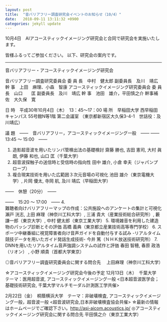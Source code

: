 ```yaml
---
layout: post
title:  "音バリアフリー調査研究会イベントのお知らせ（10/4）"
date:   2018-09-11 13:11:32 +0900
categories: jekyll update
---
```


10月4日　AIアコースティックイメージング研究会と合同で研究会を実施いたします。

皆様ふるってご参加ください。
以下、研究会の案内です。

------------------------------------
音バリアフリー・アコースティックイメージング研究会

音バリアフリー調査研究委員会
委 員 長　中村　健太郎
副委員長　及川　靖広
幹    事　上田　麻理、小森　智康
アコースティックイメージング研究委員会
委 員 長　山口　　匡
副委員長　及川　靖広
幹    事　池田　雄介，平田慎之介
幹事補佐　大久保　寛

日    時　平成30年10月4日（木）　13：45～17：00
場    所　早稲田大学 西早稲田キャンパス 55号館N等1階 第二会議室
（東京都新宿区大久保3-4-1　世話役：及川靖広）

議    題　――　音バリアフリー，アコースティックイメージング一般　――
――　13:45 ～ 15:00　――
1.    造影超音波を用いたリンパ管検出法の基礎検討
齋藤 勝也, 吉田 憲司, 大村 眞朗, 伊藤 和也, 山口 匡（千葉大学）
2.    超音波探触子の送信時と受信時の指向性
田中 雄介, 小倉 幸夫（ジャパンプローブ）
3.    複合現実技術を用いた広範囲３次元音場の可視化
池田 雄介（東京電機大学）, 片岡 優太, 寺岡 航, 及川 靖広（早稲田大学）

――　休憩（20分）　――

――　15:20 ～ 17:00　――
4.    
難聴者向けバリアフリーマップの作成：公共施設へのアンケートの集計と可視化
瀨戸 洸志, 上田 麻理（神奈川工科大学）, 三浦 貴大（産業技術総合研究所）,
藪 謙一郎（東京大学）, 中村 健太郎（東京工業大学）
5.    環境雑音を利用した建造物のパッシブ診断とその評価
高橋 義典（東京都立産業技術高等専門学校）
6.    スポーツ中継番組に視覚障害者向け音声ガイドを自動付与する試み 
-リアルタイム競技データを用いたガイド発話生成技術-
今井 篤（ＮＨＫ放送技術研究所）
7.    DNNを用いたリアルタイム音声強調システムの試作と評価
春田 智穂, 春原 政浩（リオン） , 小野 順貴（首都大学東京）


◎音バリアフリー調査研究委員会に関する問合先　
上田麻理（神奈川工科大学）

☆アコースティックイメージング研究会今後の予定
12月13日（木）　千葉大学　テーマ：医用超音波, 
アコースティックイメージング一般 <日本超音波医学会；基礎技術研究会, 
千葉大学マルチモーダル計測医工学共催>

2月22日（金）　桐蔭横浜大学　テーマ：非破壊検査, 
アコースティックイメージング一般，超音波一般 
<超音波研究会,日本非破壊検査協会共催>
☆最新の情報はホームページでご確認下さい。http://asj-aicom.acoustics.jp/
◎アコースティックイメージング研究会に関する問合先
平田慎之介（東京工業大学）
